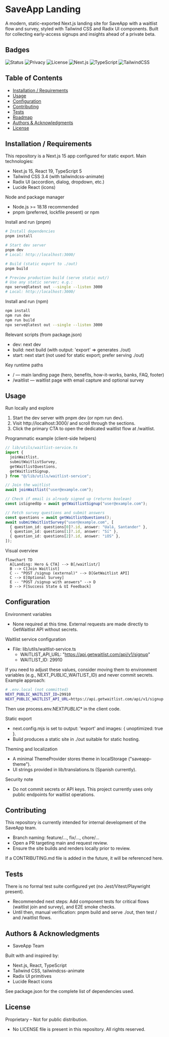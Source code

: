 # SaveApp Landing

A modern, static-exported Next.js landing site for SaveApp with a waitlist flow and survey, styled with Tailwind CSS and Radix UI components. Built for collecting early-access signups and insights ahead of a private beta.

## Badges

![Status](https://img.shields.io/badge/status-in_development-orange.png) ![Privacy](https://img.shields.io/badge/privacy-private-red.png) ![License](https://img.shields.io/badge/license-proprietary-lightgrey.png) ![Next.js](https://img.shields.io/badge/Next.js-15-black.png) ![TypeScript](https://img.shields.io/badge/TypeScript-5-blue.png) ![TailwindCSS](https://img.shields.io/badge/TailwindCSS-3.4-38B2AC.png)

## Table of Contents

- [Installation / Requirements](#installation--requirements)
- [Usage](#usage)
- [Configuration](#configuration)
- [Contributing](#contributing)
- [Tests](#tests)
- [Roadmap](#roadmap-optional)
- [Authors & Acknowledgments](#authors--acknowledgments)
- [License](#license)

## Installation / Requirements

This repository is a Next.js 15 app configured for static export. Main technologies:

- Next.js 15, React 19, TypeScript 5
- Tailwind CSS 3.4 (with tailwindcss-animate)
- Radix UI (accordion, dialog, dropdown, etc.)
- Lucide React (icons)

Node and package manager

- Node.js >= 18.18 recommended
- pnpm (preferred, lockfile present) or npm

Install and run (pnpm)

```bash
# Install dependencies
pnpm install

# Start dev server
pnpm dev
# Local: http://localhost:3000/

# Build (static export to ./out)
pnpm build

# Preview production build (serve static out/)
# Use any static server; e.g.:
npx serve@latest out --single --listen 3000
# Local: http://localhost:3000/
```

Install and run (npm)

```bash
npm install
npm run dev
npm run build
npx serve@latest out --single --listen 3000
```

Relevant scripts (from package.json)

- dev: next dev
- build: next build (with output: 'export' => generates ./out)
- start: next start (not used for static export; prefer serving ./out)

Key runtime paths

- / — main landing page (hero, benefits, how-it-works, banks, FAQ, footer)
- /waitlist — waitlist page with email capture and optional survey

## Usage

Run locally and explore

1. Start the dev server with pnpm dev (or npm run dev).
2. Visit http://localhost:3000/ and scroll through the sections.
3. Click the primary CTA to open the dedicated waitlist flow at /waitlist.

Programmatic example (client-side helpers)

```ts
// lib/utils/waitlist-service.ts
import {
  joinWaitlist,
  submitWaitlistSurvey,
  getWaitlistQuestions,
  getWaitlistSignup,
} from "@/lib/utils/waitlist-service";

// Join the waitlist
await joinWaitlist("user@example.com");

// Check if email is already signed up (returns boolean)
const isSignedUp = await getWaitlistSignup("user@example.com");

// Fetch survey questions and submit answers
const questions = await getWaitlistQuestions();
await submitWaitlistSurvey("user@example.com", [
  { question_id: questions[0]?.id, answer: "Ualá, Santander" },
  { question_id: questions[1]?.id, answer: "Sí" },
  { question_id: questions[2]?.id, answer: "iOS" },
]);
```

Visual overview

```mermaid
flowchart TD
  A[Landing: Hero & CTA] --> B[/waitlist/]
  B --> C[Join Waitlist]
  C -- "POST /signup (external)" --> D[GetWaitlist API]
  C --> E[Optional Survey]
  E -- "POST /signup with answers" --> D
  D --> F[Success State & UI Feedback]
```

## Configuration

Environment variables

- None required at this time. External requests are made directly to GetWaitlist API without secrets.

Waitlist service configuration

- File: lib/utils/waitlist-service.ts
  - WAITLIST_API_URL: "https://api.getwaitlist.com/api/v1/signup"
  - WAITLIST_ID: 29910

If you need to adjust these values, consider moving them to environment variables (e.g., NEXT_PUBLIC_WAITLIST_ID) and never commit secrets. Example approach:

```bash
# .env.local (not committed)
NEXT_PUBLIC_WAITLIST_ID=29910
NEXT_PUBLIC_WAITLIST_API_URL=https://api.getwaitlist.com/api/v1/signup
```

Then use process.env.NEXT*PUBLIC*\* in the client code.

Static export

- next.config.mjs is set to output: 'export' and images: { unoptimized: true }.
- Build produces a static site in ./out suitable for static hosting.

Theming and localization

- A minimal ThemeProvider stores theme in localStorage ("saveapp-theme").
- UI strings provided in lib/translations.ts (Spanish currently).

Security note

- Do not commit secrets or API keys. This project currently uses only public endpoints for waitlist operations.

## Contributing

This repository is currently intended for internal development of the SaveApp team.

- Branch naming: feature/..., fix/..., chore/...
- Open a PR targeting main and request review.
- Ensure the site builds and renders locally prior to review.

If a CONTRIBUTING.md file is added in the future, it will be referenced here.

## Tests

There is no formal test suite configured yet (no Jest/Vitest/Playwright present).

- Recommended next steps: Add component tests for critical flows (waitlist join and survey), and E2E smoke checks.
- Until then, manual verification: pnpm build and serve ./out, then test / and /waitlist flows.

## Authors & Acknowledgments

- SaveApp Team

Built with and inspired by:

- Next.js, React, TypeScript
- Tailwind CSS, tailwindcss-animate
- Radix UI primitives
- Lucide React icons

See package.json for the complete list of dependencies used.

## License

Proprietary – Not for public distribution.

- No LICENSE file is present in this repository. All rights reserved.
